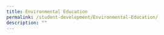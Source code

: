 ```yaml
---
title: Environmental Education
permalink: /student-development/Environmental-Education/
description: ""
---
```

